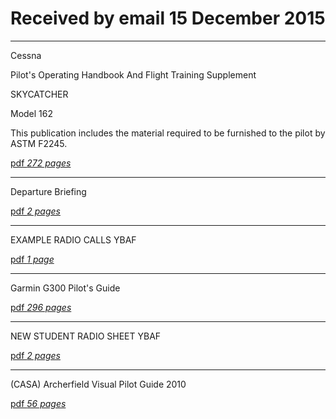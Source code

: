 # Received by email 15 December 2015

----

Cessna

Pilot's Operating Handbook And Flight Training Supplement

SKYCATCHER

Model 162

This publication includes the material required to be furnished to the pilot by ASTM F2245.

[pdf *272 pages*](https://dl.dropboxusercontent.com/u/7810909/ppl/20151215/Cessna-162-Skycatcher-POH.pdf)

----

Departure Briefing

[pdf *2 pages*](https://dl.dropboxusercontent.com/u/7810909/ppl/20151215/Departure%20Briefing.pdf)

----

EXAMPLE RADIO CALLS YBAF

[pdf *1 page*](https://dl.dropboxusercontent.com/u/7810909/ppl/20151215/EXAMPLE%20RADIO%20CALLS%20YBAF.pdf)

----

Garmin G300 Pilot's Guide

[pdf *296 pages*](https://dl.dropboxusercontent.com/u/7810909/ppl/20151215/G300%20Pilot%20Guide.pdf)

----

NEW STUDENT RADIO SHEET YBAF

[pdf *2 pages*](https://dl.dropboxusercontent.com/u/7810909/ppl/20151215/NEW%20STUDENT%20RADIO%20SHEET%20YBAF.pdf)

----

(CASA) Archerfield Visual Pilot Guide 2010

[pdf *56 pages*](https://dl.dropboxusercontent.com/u/7810909/ppl/20151215/YBAF%20BOOK.PDF)

